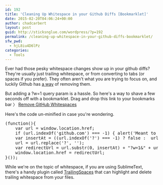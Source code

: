 ```yaml
---
id: 192
title: 'Cleaning Up Whitespace in your Github Diffs [Bookmarklet]'
date: 2015-02-20T04:06:24+00:00
author: chadcarbert
layout: post
guid: http://sticksnglue.com/wordpress/?p=192
permalink: /cleaning-up-whitespace-in-your-github-diffs-bookmarklet/
sfw_pwd:
  - hjL8iu4D6lPz
categories:
  - Tools
---
```

Ever had those pesky whitespace changes show up in your github diffs? They're usually just trailing whitespace, or from converting to tabs (or spaces if you prefer). They often aren't what you are trying to focus on, and luckily Github has [a way](https://github.com/blog/967-github-secrets "GitHub Secrets") of removing them.

But adding a <span class="lang:default decode:true  crayon-inline">?w=1</span> query param is a hassle. So here's a way to shave a few seconds off with a bookmarklet. Drag and drop this link to your bookmarks bar 〉 [Remove GitHub Whitespaces](javascript:(function()%7B(function()%7Bvar%20url%20%3D%20window.location.href%3Bif%20(url.indexOf('github.com')%20%3D%3D%3D%20-1)%20%7B%20alert('Meant%20to%20be%20used%20on%20github.com')%3B%20return%3B%20%7Dvar%20insertAt%20%3D%20((url.indexOf('%3F')%20%3D%3D%3D%20-1)%20%3F%20false%20%3A%20%20url.indexOf('%3F'))%20%7C%7C%20((url.indexOf('%23')%20%3D%3D%3D%20-1)%20%3F%20false%20%3A%20%20url.indexOf('%23'))%20%7C%7C%20(url.length)%3Burl%20%3D%20url.replace('%3F'%2C%20'')%3Bvar%20redirectUrl%20%3D%20url.substr(0%2C%20insertAt)%20%2B%20%22%3Fw%3D1%26%22%20%2B%20url.substr(insertAt%2C%20url.length)%3Bwindow.location.href%20%3D%20redirectUrl%3B%7D())%7D)())

Here's the code un-minified in case you're wondering.

<pre class="lang:js decode:true " >(function(){
	var url = window.location.href;
	if (url.indexOf('github.com') === -1) { alert('Meant to be used on github.com'); return; }
	var insertAt = ((url.indexOf('?') === -1) ? false :  url.indexOf('?')) || ((url.indexOf('#') === -1) ? false :  url.indexOf('#')) || (url.length);
	url = url.replace('?', '');
	var redirectUrl = url.substr(0, insertAt) + "?w=1&" + url.substr(insertAt, url.length);
	window.location.href = redirectUrl;
}());</pre>

While we're on the topic of whitespace, if you are using SublimeText, there's a handy plugin called [TrailingSpaces](https://github.com/SublimeText/TrailingSpaces "TrailingSpaces") that can highlight and delete trailing whitespace from your files.